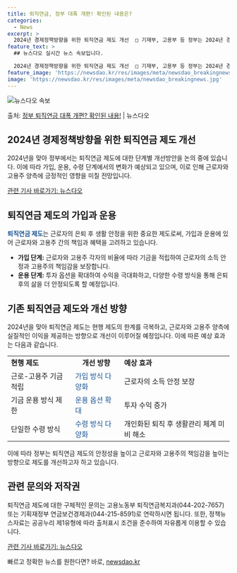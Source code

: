 ```yaml
---
title: 퇴직연금, 정부 대폭 개편! 확인된 내용은?
categories:
  - News
excerpt: >
  2024년 경제정책방향을 위한 퇴직연금 제도 개선  □ 기재부, 고용부 등 정부는 2024년 경제정책방향, …
feature_text: >
  ## 뉴스다오 실시간 뉴스 속보입니다.

  2024년 경제정책방향을 위한 퇴직연금 제도 개선  □ 기재부, 고용부 등 정부는 2024년 경제정책방향, …
feature_image: 'https://newsdao.kr/res/images/meta/newsdao_breakingnews.jpg'
image: 'https://newsdao.kr/res/images/meta/newsdao_breakingnews.jpg'
---
```


![뉴스다오 속보](https://newsdao.kr/res/images/meta/newsdao_breakingnews.jpg)

<p>출처: <a href="https://newsdao.kr/4587" rel="dofollow">정부 퇴직연금 대폭 개편? 확인된 내용!</a> | 뉴스다오</p>

<h2 data-ke-size="size26">2024년 경제정책방향을 위한 퇴직연금 제도 개선</h2>
2024년을 맞아 정부에서는 퇴직연금 제도에 대한 단계별 개선방안을 논의 중에 있습니다. 이에 따라 가입, 운용, 수령 단계에서의 변화가 예상되고 있으며, 이로 인해 근로자와 고용주 양측에 긍정적인 영향을 미칠 전망입니다.

<p data-ke-size="size16"><a href="https://newsdao.kr/4587">관련 기사 바로가기: 뉴스다오</a></p>

<h2 data-ke-size="size24">퇴직연금 제도의 가입과 운용</h2>
<b><span style="color: #1a5490;">퇴직연금 제도</span></b>는 근로자의 은퇴 후 생활 안정을 위한 중요한 제도로써, 가입과 운용에 있어 근로자와 고용주 간의 책임과 혜택을 고려하고 있습니다.

<ul>
  <li><b>가입 단계:</b> 근로자와 고용주 각자의 비율에 따라 기금을 적립하여 근로자의 소득 안정과 고용주의 책임감을 보장합니다.</li>
  <li><b>운용 단계:</b> 투자 옵션을 확대하여 수익을 극대화하고, 다양한 수령 방식을 통해 은퇴 후의 삶을 더 안정되도록 할 예정입니다.</li>
</ul>

<h2 data-ke-size="size24">기존 퇴직연금 제도와 개선 방향</h2>
2024년을 맞아 퇴직연금 제도는 현행 제도의 한계를 극복하고, 근로자와 고용주 양측에 실질적인 이익을 제공하는 방향으로 개선이 이루어질 예정입니다. 이에 따른 예상 효과는 다음과 같습니다.

<table>
  <tr>
    <td><b>현행 제도</b></td>
    <td style="text-align: center; height: 17px;"><b>개선 방향</b></td>
    <td><b>예상 효과</b></td>
  </tr>
  <tr>
    <td>근로-고용주 기금 적립</td>
    <td><span style="color: #1a5490;">가입 방식 다양화</span></td>
    <td>근로자의 소득 안정 보장</td>
  </tr>
  <tr>
    <td>기금 운용 방식 제한</td>
    <td><span style="color: #1a5490;">운용 옵션 확대</span></td>
    <td>투자 수익 증가</td>
  </tr>
  <tr>
    <td>단일한 수령 방식</td>
    <td><span style="color: #1a5490;">수령 방식 다양화</span></td>
    <td>개인화된 퇴직 후 생활관리 체계 미비 해소</td>
  </tr>
</table>

이에 따라 정부는 퇴직연금 제도의 안정성을 높이고 근로자와 고용주의 책임감을 높이는 방향으로 제도를 개선하고자 하고 있습니다.

<h2 data-ke-size="size24">관련 문의와 저작권</h2>
퇴직연금 제도에 대한 구체적인 문의는 고용노동부 퇴직연금복지과(044-202-7657) 또는 기획재정부 연금보건경제과(044-215-8591)로 연락하시면 됩니다. 또한, 정책뉴스자료는 공공누리 제1유형에 따라 출처표시 조건을 준수하여 자유롭게 이용할 수 있습니다.

<p data-ke-size="size16"><a href="https://newsdao.kr/4587">관련 기사 바로가기: 뉴스다오</a></p> 

빠르고 정확한 뉴스를 원한다면? 바로, <a href="https://newsdao.kr" rel="dofollow">newsdao.kr</a>


